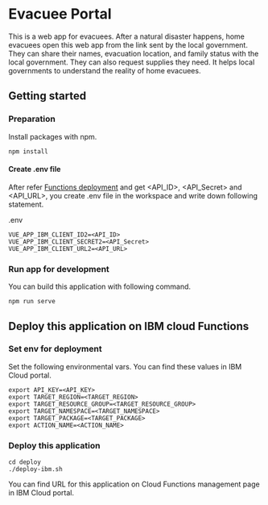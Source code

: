 Evacuee Portal
==============

This is a web app for evacuees.
After a natural disaster happens, home evacuees open this web app from the link sent by the local government.
They can share their names, evacuation location, and family status with the local government.
They can also request supplies they need.
It helps local governments to understand the reality of home evacuees.


## Getting started

### Preparation

Install packages with npm.

```
npm install
```

#### Create .env file

After refer [Functions deployment]() and get <API_ID>, <API_Secret> and <API_URL>, 
you create .env file in the workspace and write down following statement.

.env
```
VUE_APP_IBM_CLIENT_ID2=<API_ID>
VUE_APP_IBM_CLIENT_SECRET2=<API_Secret>
VUE_APP_IBM_CLIENT_URL2=<API_URL>
```


### Run app for development

You can build this application with following command.

```
npm run serve
```


## Deploy this application on IBM cloud Functions

### Set env for deployment

Set the following environmental vars. You can find these values in IBM Cloud portal.

```
export API_KEY=<API_KEY>
export TARGET_REGION=<TARGET_REGION>
export TARGET_RESOURCE_GROUP=<TARGET_RESOURCE_GROUP>
export TARGET_NAMESPACE=<TARGET_NAMESPACE>
export TARGET_PACKAGE=<TARGET_PACKAGE>
export ACTION_NAME=<ACTION_NAME>
```

### Deploy this application

```
cd deploy
./deploy-ibm.sh
```

You can find URL for this application on Cloud Functions management page in IBM Cloud portal.

